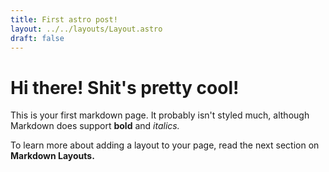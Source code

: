```yaml
---
title: First astro post!
layout: ../../layouts/Layout.astro
draft: false
---
```


# Hi there! Shit's pretty cool!

This is your first markdown page. It probably isn't styled much, although
Markdown does support **bold** and _italics._

To learn more about adding a layout to your page, read the next section on **Markdown Layouts.**
